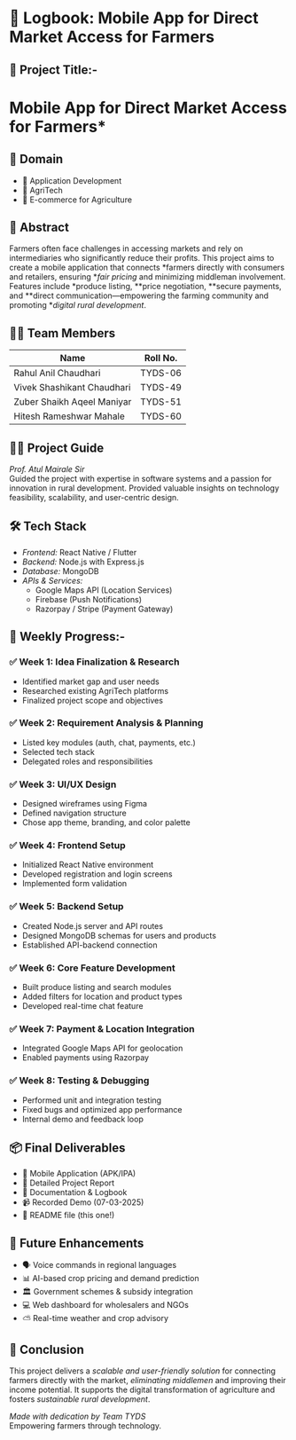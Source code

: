 # 📘 Logbook: Mobile App for Direct Market Access for Farmers

## 🧠 Project Title:-
# Mobile App for Direct Market Access for Farmers*




## 📂 Domain
- 📱 Application Development  
- 🌿 AgriTech  
- 🛒 E-commerce for Agriculture  



## 📝 Abstract
Farmers often face challenges in accessing markets and rely on intermediaries who significantly reduce their profits. This project aims to create a mobile application that connects *farmers directly with consumers and retailers, ensuring **fair pricing* and minimizing middleman involvement. Features include *produce listing, **price negotiation, **secure payments, and **direct communication—empowering the farming community and promoting **digital rural development*.




## 👨‍💻 Team Members

| Name                          | Roll No.  |
|-------------------------------|-----------|
| Rahul Anil Chaudhari          | TYDS-06   |
| Vivek Shashikant Chaudhari    | TYDS-49   |
| Zuber Shaikh Aqeel Maniyar    | TYDS-51   |
| Hitesh Rameshwar Mahale       | TYDS-60   |




## 🧑‍🏫 Project Guide
*Prof. Atul Mairale Sir*  
Guided the project with expertise in software systems and a passion for innovation in rural development. Provided valuable insights on technology feasibility, scalability, and user-centric design.




## 🛠 Tech Stack

- *Frontend:* React Native / Flutter  
- *Backend:* Node.js with Express.js  
- *Database:* MongoDB  
- *APIs & Services:*  
  - Google Maps API (Location Services)  
  - Firebase (Push Notifications)  
  - Razorpay / Stripe (Payment Gateway)  




## 📅 Weekly Progress:-

### ✅ Week 1: Idea Finalization & Research
- Identified market gap and user needs  
- Researched existing AgriTech platforms  
- Finalized project scope and objectives  

### ✅ Week 2: Requirement Analysis & Planning
- Listed key modules (auth, chat, payments, etc.)  
- Selected tech stack  
- Delegated roles and responsibilities  

### ✅ Week 3: UI/UX Design
- Designed wireframes using Figma  
- Defined navigation structure  
- Chose app theme, branding, and color palette  

### ✅ Week 4: Frontend Setup
- Initialized React Native environment  
- Developed registration and login screens  
- Implemented form validation  

### ✅ Week 5: Backend Setup
- Created Node.js server and API routes  
- Designed MongoDB schemas for users and products  
- Established API-backend connection  

### ✅ Week 6: Core Feature Development
- Built produce listing and search modules  
- Added filters for location and product types  
- Developed real-time chat feature  

### ✅ Week 7: Payment & Location Integration
- Integrated Google Maps API for geolocation  
- Enabled payments using Razorpay  

### ✅ Week 8: Testing & Debugging
- Performed unit and integration testing  
- Fixed bugs and optimized app performance  
- Internal demo and feedback loop  




## 📦 Final Deliverables

- 📱 Mobile Application (APK/IPA)  
- 🧾 Detailed Project Report  
- 📘 Documentation & Logbook  
- 📹 Recorded Demo (07-03-2025)  
- 📄 README file (this one!)  




## 🔮 Future Enhancements

- 🗣 Voice commands in regional languages  
- 📊 AI-based crop pricing and demand prediction  
- 🏛 Government schemes & subsidy integration  
- 💻 Web dashboard for wholesalers and NGOs  
- ⛅ Real-time weather and crop advisory  




## 📌 Conclusion
This project delivers a *scalable and user-friendly solution* for connecting farmers directly with the market, *eliminating middlemen* and improving their income potential. It supports the digital transformation of agriculture and fosters *sustainable rural development*.



*Made with dedication by Team TYDS*  
Empowering farmers through technology.
